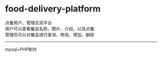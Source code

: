 # food-delivery-platform
点餐用户、管理员双平台  
用户可以查看餐品名称、图片、介绍，以及点餐  
管理员可以对餐品进行查询、修改、增加、删除  
******
mysql+PHP制作
